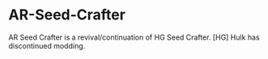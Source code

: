 # AR-Seed-Crafter
AR Seed Crafter is a revival/continuation of HG Seed Crafter. [HG] Hulk has discontinued modding.

